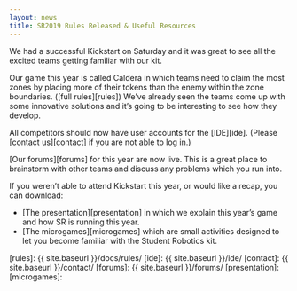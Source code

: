 ```yaml
---
layout: news
title: SR2019 Rules Released & Useful Resources
---
```


We had a successful Kickstart on Saturday and it was great to see all the excited teams getting familiar with our kit.

Our game this year is called Caldera in which teams need to claim the most zones by placing more of their tokens than the enemy within the zone boundaries. ([full rules][rules])
We’ve already seen the teams come up with some innovative solutions and it’s going to be interesting to see how they develop.

All competitors should now have user accounts for the [IDE][ide]. (Please [contact us][contact] if you are not able to log in.)

[Our forums][forums] for this year are now live. This is a great place to brainstorm with other teams and discuss any problems which you run into.

If you weren’t able to attend Kickstart this year, or would like a recap, you can download:
- [The presentation][presentation] in which we explain this year’s game and how SR is running this year.
- [The microgames][microgames] which are small activities designed to let you become familiar with the Student Robotics kit.

[rules]: {{ site.baseurl }}/docs/rules/
[ide]: {{ site.baseurl }}/ide/
[contact]: {{ site.baseurl }}/contact/
[forums]: {{ site.baseurl }}/forums/
[presentation]:
[microgames]: